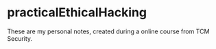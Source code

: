 # practicalEthicalHacking
These are my personal notes, created during a online course from TCM Security.
